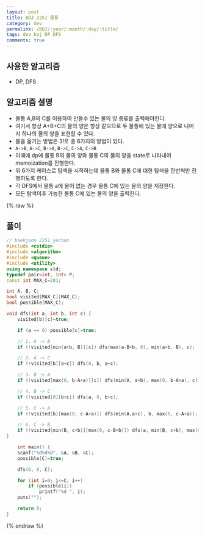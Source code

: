 ```yaml
---
layout: post
title: BOJ 2251 물통
category: dev
permalink: /BOJ/:year/:month/:day/:title/
tags: dev boj DP DFS
comments: true
---
```

## 사용한 알고리즘
- DP, DFS

## 알고리즘 설명
- 물통 A,B와 C를 이용하여 만들수 있는 물의 양 종류를 출력해야한다.
- 여기서 항상 A+B+C의 물의 양은 항상 같으므로 두 물통에 있는 물에 양으로 나머지 하나의 물의 양을 표현할 수 있다.
- 물을 옮기는 방법은 3!로 총 6가지의 방법이 있다.
- `A->B`, `A->C`, `B->A`, `B->C`, `C->A`, `C->B`
- 이때에 dp에 물통 B의 물의 양와 물통 C의 물의 양을 state로 나타내어 memoization를 진행한다.
- 위 6가지 케이스로 탐색을 시작하는데 물통 B와 물통 C에 대한 탐색을 한번씩만 진행하도록 한다.
- 각 DFS에서 물통 a에 물이 없는 경우 물통 C에 있는 물의 양을 저장한다.
- 모든 탐색이후 가능한 물통 C에 있는 물의 양을 출력한다.

{% raw %}
## 풀이
```c++
// baekjoon 2251 yechan
#include <cstdio>
#include <algorithm>
#include <queue>
#include <utility>
using namespace std;
typedef pair<int, int> P;
const int MAX_C=201;

int A, B, C;
bool visited[MAX_C][MAX_C];
bool possible[MAX_C];

void dfs(int a, int b, int c) {
	visited[b][c]=true;

	if (a == 0) possible[c]=true;

	// 1. A -> B
	if (!visited[min(a+b, B)][c]) dfs(max(a-B+b, 0), min(a+b, B), c);

	// 2. A -> C
	if (!visited[b][a+c]) dfs(0, b, a+c);

	// 3. B -> A
	if (!visited[max(0, b-A+a)][c]) dfs(min(A, a+b), max(0, b-A+a), c);

	// 4. B -> C
	if (!visited[0][b+c]) dfs(a, 0, b+c);

	// 5. C -> A
	if (!visited[b][max(0, c-A+a)]) dfs(min(A,a+c), b, max(0, c-A+a));

	// 6. C -> B
	if (!visited[min(B, c+b)][max(0, c-B+b)]) dfs(a, min(B, c+b), max(0, c-B+b));
}

	int main() {
	scanf("%d%d%d", &A, &B, &C);
	possible[C]=true;

	dfs(0, 0, C);

	for (int i=0; i<=C; i++)
		if (possible[i])
			printf("%d ", i);
	puts("");

	return 0;
}
```
{% endraw %}
